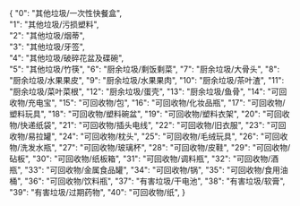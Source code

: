 {
    "0": "其他垃圾/一次性快餐盒",  
    "1": "其他垃圾/污损塑料",     
    "2": "其他垃圾/烟蒂",      
    "3": "其他垃圾/牙签",       
    "4": "其他垃圾/破碎花盆及碟碗",   
    "5": "其他垃圾/竹筷", 
    "6": "厨余垃圾/剩饭剩菜", 
    "7": "厨余垃圾/大骨头", 
    "8": "厨余垃圾/水果果皮", 
    "9": "厨余垃圾/水果果肉", 
    "10": "厨余垃圾/茶叶渣", 
    "11": "厨余垃圾/菜叶菜根", 
    "12": "厨余垃圾/蛋壳", 
    "13": "厨余垃圾/鱼骨", 
    "14": "可回收物/充电宝", 
    "15": "可回收物/包", 
    "16": "可回收物/化妆品瓶", 
    "17": "可回收物/塑料玩具", 
    "18": "可回收物/塑料碗盆", 
    "19": "可回收物/塑料衣架", 
    "20": "可回收物/快递纸袋", 
    "21": "可回收物/插头电线", 
    "22": "可回收物/旧衣服", 
    "23": "可回收物/易拉罐", 
    "24": "可回收物/枕头", 
    "25": "可回收物/毛绒玩具", 
    "26": "可回收物/洗发水瓶", 
    "27": "可回收物/玻璃杯", 
    "28": "可回收物/皮鞋", 
    "29": "可回收物/砧板", 
    "30": "可回收物/纸板箱", 
    "31": "可回收物/调料瓶", 
    "32": "可回收物/酒瓶", 
    "33": "可回收物/金属食品罐", 
    "34": "可回收物/锅", 
    "35": "可回收物/食用油桶", 
    "36": "可回收物/饮料瓶", 
    "37": "有害垃圾/干电池", 
    "38": "有害垃圾/软膏", 
    "39": "有害垃圾/过期药物",
    "40": "可回收物/纸", 
}
